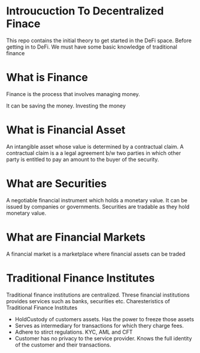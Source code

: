 # Introucuction To Decentralized Finace 
This repo contains the initial theory to get started in the DeFi space.
Before getting in to DeFi. We must have some basic knowledge of traditional finance

# What is Finance
Finance is the process that involves managing money.


It can be saving the money. 
Investing the money

# What is Financial Asset
An intangible asset whose value is determined by a contractual claim.
A contractual claim is a a legal agreement b/w two parties in which other party is entitled to pay an amount to the buyer of the security.

# What are Securities
A negotiable financial instrument which holds a monetary value. It can be issued by companies or governments. Securities are tradable as they hold monetary value.

# What are Financial Markets
A financial market is a marketplace where financial assets can be traded

# Traditional Finance Institutes
Traditional finance institutions are centralized. Threse financial institutions provides services such as banks, securities etc.
Charesteristics of Traditional Finance Institutes

* HoldCustody of customers assets. Has the power to freeze those assets
* Serves as intermediary for transactions for which thery charge fees.
* Adhere to stirct regulations. KYC, AML and CFT
* Customer has no privacy to the service provider. Knows the full identity of the customer and their transactions.